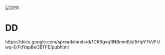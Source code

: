 ![DER](http://www.gliffy.com/go/publish/image/6258940/L.png "DER")

<html lang="en">
<head>
    <link rel="stylesheet" href="remarkdown.css">
</head>
<body data-md>
    <h1>DD </h1>
    <p>https://docs.google.com/spreadsheets/d/1OR6gvq1INBmmBjlz1tHpY7kVFUwq-ErFdYapBeOBTFE/pubhtml</p>
</body>
</html>
